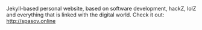  Jekyll-based personal website, based on software development, hackZ, lolZ and everything that is linked with the digital world. Check it out: http://spasov.online
